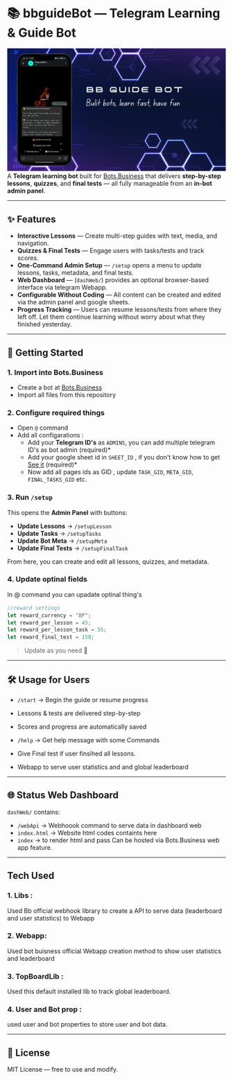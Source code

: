 # 📚 bbguideBot — Telegram Learning & Guide Bot
![preview](Blue%20And%20White%20Digital%20Background%20Gradient%20Jamboard%20Background.png)
A **Telegram learning bot** built for [Bots.Business](https://bots.business) that delivers **step-by-step lessons**, **quizzes**, and **final tests** — all fully manageable from an **in-bot admin panel**.

---

## ✨ Features

- **Interactive Lessons** — Create multi-step guides with text, media, and navigation.
- **Quizzes & Final Tests** — Engage users with tasks/tests and track scores.
- **One-Command Admin Setup** — `/setup` opens a menu to update lessons, tasks, metadata, and final tests.
- **Web Dashboard** — (`dashWeb/`) provides an optional browser-based interface via telegram Webapp.
- **Configurable Without Coding** — All content can be created and edited via the admin panel and google sheets.
- **Progress Tracking** — Users can resume lessons/tests from where they left off. Let them continue learning without worry about what they finished yesterday.

---

## 🚀 Getting Started

### 1. Import into Bots.Business
- Create a bot at [Bots.Business](https://bots.business)
- Import all files from this repository

### 2. Configure required things
- Open `@` command
- Add all configarations : 
  - Add your **Telegram ID's** as `ADMINS`, you can add multiple telegram ID's as bot admin (required)*
  - Add your google sheet id in `SHEET_ID` , if you don't know how to get [See it](https://knowsheets.com/how-to-get-the-id-of-a-google-sheet/) (required)*
  - Now add all pages ids as GID , update `TASK_GID`, `META_GID`, `FINAL_TASKS_GID` etc.

### 3. Run `/setup`
This opens the **Admin Panel** with buttons:
- **Update Lessons** → `/setupLesson`
- **Update Tasks** → `/setupTasks`
- **Update Bot Meta** → `/setupMeta`
- **Update Final Tests** → `/setupFinalTask`

From here, you can create and edit all lessons, quizzes, and metadata.

### 4. Update optinal fields 
In @ command you can upadate optinal thing's 
```js
//reward settings 
let reward_currency = "BP";
let reward_per_lesson = 45;
let reward_per_lesson_task = 55;
let reward_final_test = 150;
```
> Update as you need 🙂

---

## 🛠 Usage for Users
- `/start` → Begin the guide or resume progress
- Lessons & tests are delivered step-by-step
- Scores and progress are automatically saved
-  `/help` → Get help message with some Commands
-  Give Final test if user finsihed all lessons.

-  Webapp to serve user statistics and and global leaderboard 

---

## 🌐 Status Web Dashboard
`dashWeb/` contains:
- `/webApi` → Webhoook command to serve data in dashboard web
- `index.html` → Website html codes containts here
- `index` → to render html and pass
Can be hosted via Bots.Business web app feature.

---

## Tech Used
### 1. Libs : 
Used Bb official webhook library to create a API to serve data (leaderboard and user statistics) to Webapp 
### 2. Webapp: 
Used bot buisness official Webapp creation method to show user statistics and leaderboard 
### 3. TopBoardLib : 
Used this default installed lib to track global leaderboard.
### 4. User and Bot prop : 
used user and bot properties to store user and bot data.

---
## 📜 License
MIT License — free to use and modify.
